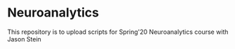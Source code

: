 # Neuroanalytics
This repository is to upload scripts for Spring'20 Neuroanalytics course with Jason Stein
